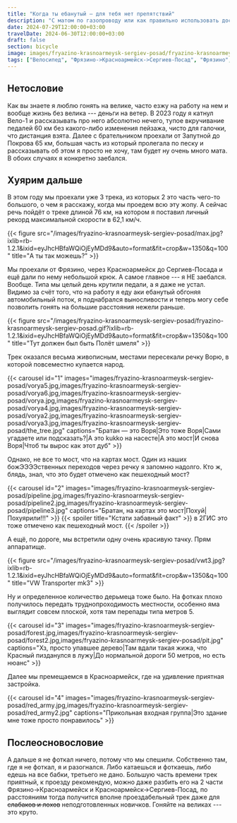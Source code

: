 ```yaml
---
title: "Когда ты ебанутый — для тебя нет препятствий"
description: "С матом по газопроводу или как правильно использовать доступную сельскую среду"
date: 2024-07-29T12:00:00+03:00
travelDate: 2024-06-30T12:00:00+03:00
draft: false
section: bicycle
image: images/fryazino-krasnoarmeysk-sergiev-posad/fryazino-krasnoarmeysk-sergiev-posad.gif
tags: ["Велосипед", "Фрязино->Красноармейск->Сергиев-Посад", "Фрязино", "Красноармейск", "Сергиев-Посад", "Мнение"]
---
```

## Нетословие

Как вы знаете я люблю гонять на велике, часто езжу на работу на нем и вообще жизнь без велика --- деньги на ветер. В 2023 году я катнул Вело-1 и рассказывать про него абсолютно нечего, тупое вкручивание педалей 60 км без какого-либо изменения пейзажа, чисто для галочки, что дистанция взята. Далее с брательником проехали от Запутной до Покрова 65 км, большая часть из который пролегала по песку и рассказывать об этом я просто не хочу, там будет ну очень много мата. В обоих случаях я конкретно заебался.

## Хуярим дальше

В этом году мы проехали уже 3 трека, из которых 2 это часть чего-то большого, о чем я расскажу, когда мы проедем всю эту жопу. А сейчас речь пойдёт о треке длиной 76 км, на котором я поставил личный рекорд максимальной скорости в 62,1 км/ч. 

{{< figure src="/images/fryazino-krasnoarmeysk-sergiev-posad/max.jpg?ixlib=rb-1.2.1&ixid=eyJhcHBfaWQiOjEyMDd9&auto=format&fit=crop&w=1350&q=100" title="А ты так можешь?" >}}

Мы проехали от Фрязино, через Красноармейск до Сергиев-Посада и ещё дали по нему небольшой крюк. А самое главное --- я НЕ заебался. Вообще. Типа мы целый день крутили педали, а я даже не устал. Видимо за счёт того, что на работу я еду аки ебанутый обгоняя автомобильный поток, я поднабрался выносливости и теперь могу себе позволить гонять на большие расстояния нежели раньше.

{{< figure src="/images/fryazino-krasnoarmeysk-sergiev-posad/fryazino-krasnoarmeysk-sergiev-posad.gif?ixlib=rb-1.2.1&ixid=eyJhcHBfaWQiOjEyMDd9&auto=format&fit=crop&w=1350&q=100" title="Тут должен был быть Полёт шмеля" >}}

Трек оказался весьма живописным, местами пересекали речку Ворю, в которой повсеместно купается народ. 

{{< carousel id="1" images="images/fryazino-krasnoarmeysk-sergiev-posad/vorya5.jpg,images/fryazino-krasnoarmeysk-sergiev-posad/vorya6.jpg,images/fryazino-krasnoarmeysk-sergiev-posad/vorya.jpg,images/fryazino-krasnoarmeysk-sergiev-posad/vorya4.jpg,images/fryazino-krasnoarmeysk-sergiev-posad/vorya2.jpg,images/fryazino-krasnoarmeysk-sergiev-posad/vorya3.jpg,images/fryazino-krasnoarmeysk-sergiev-posad/the_tree.jpg" captions="Братан — это Воря|Это тоже Воря|Сами угадаете или подсказать?|А это kukko на насесте|А это мост|И снова Воря|Чтоб ты вырос как этот дуб" >}}

Однако, не все то мост, что на картах мост. Один из наших божЭЭЭЭственных переходов через речку я запомню надолго. Кто ж, блядь, знал, что это будет отмечено как пешеходный мост? 

{{< carousel id="2" images="images/fryazino-krasnoarmeysk-sergiev-posad/pipeline.jpg,images/fryazino-krasnoarmeysk-sergiev-posad/pipeline2.jpg,images/fryazino-krasnoarmeysk-sergiev-posad/pipeline3.jpg" captions="Братан, на картах это мост|Похуй|Похуярили!!!" >}}
{{< spoiler title="Кстати забавный факт" >}} 
в 2ГИС это тоже отмечено как пешеходный мост.
{{< /spoiler >}}

А ещё, по дороге, мы встретили одну очень красивую тачку. Прям аппаратище.

{{< figure src="/images/fryazino-krasnoarmeysk-sergiev-posad/vwt3.jpg?ixlib=rb-1.2.1&ixid=eyJhcHBfaWQiOjEyMDd9&auto=format&fit=crop&w=1350&q=100" title="VW Transporter mk3" >}}

Ну и определенное количество дерьмеца тоже было. На фотках плохо получилось передать труднопроходимость местности, особенно яма выглядит совсем плоской, хотя там перепады типа метров 5.

{{< carousel id="3" images="images/fryazino-krasnoarmeysk-sergiev-posad/forest.jpg,images/fryazino-krasnoarmeysk-sergiev-posad/forest2.jpg,images/fryazino-krasnoarmeysk-sergiev-posad/pit.jpg" captions="Хз, просто упавшее дерево|Там вдали такая жижа, что Красный пизданулся в лужу|До нормальной дороги 50 метров, но есть нюанс" >}}

Далее мы премещаемся в Красноармейск, где на удивление приятная застройка.

{{< carousel id="4" images="images/fryazino-krasnoarmeysk-sergiev-posad/red_army.jpg,images/fryazino-krasnoarmeysk-sergiev-posad/red_army2.jpg" captions="Прикольная входная группа|Это здание мне тоже просто понравилось" >}}

## Послеосновословие

А дальше я не фоткал ничего, потому что мы спешили. Собственно там, где я не фоткал, я и разогнался. Либо катаешься и фоткаешь, либо едешь на все бабки, третьего не дано.	Большую часть времени трек приятный, к проезду рекомендую, можно даже разбить его на 2 части Фрязино->Красноармейск и Красноармейск->Сергиев-Посад, по расстояниям тогда получится вполне проездабельный трек даже для ~~слабаков и лохов~~ неподготовленных новичков. Гоняйте на великах --- это круто. 